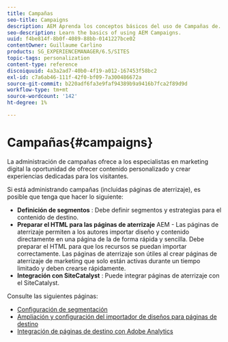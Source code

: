 ```yaml
---
title: Campañas
seo-title: Campaigns
description: AEM Aprenda los conceptos básicos del uso de Campañas de.
seo-description: Learn the basics of using AEM Campaigns.
uuid: f4be814f-8b0f-4089-88bb-0141227bce02
contentOwner: Guillaume Carlino
products: SG_EXPERIENCEMANAGER/6.5/SITES
topic-tags: personalization
content-type: reference
discoiquuid: 4a3a2ad7-40b0-4f19-a012-167453f58bc2
exl-id: c7a6ab46-111f-42f0-bf09-7a300486672a
source-git-commit: b220adf6fa3e9faf94389b9a9416b7fca2f89d9d
workflow-type: tm+mt
source-wordcount: '142'
ht-degree: 1%

---
```


# Campañas{#campaigns}

La administración de campañas ofrece a los especialistas en marketing digital la oportunidad de ofrecer contenido personalizado y crear experiencias dedicadas para los visitantes.

Si está administrando campañas (incluidas páginas de aterrizaje), es posible que tenga que hacer lo siguiente:

* **Definición de segmentos** : Debe definir segmentos y estrategias para el contenido de destino.
* **Preparar el HTML para las páginas de aterrizaje** AEM - Las páginas de aterrizaje permiten a los autores importar diseño y contenido directamente en una página de la de forma rápida y sencilla. Debe preparar el HTML para que los recursos se puedan importar correctamente. Las páginas de aterrizaje son útiles al crear páginas de aterrizaje de marketing que solo están activas durante un tiempo limitado y deben crearse rápidamente.
* **Integración con SiteCatalyst** : Puede integrar páginas de aterrizaje con el SiteCatalyst.

Consulte las siguientes páginas:

* [Configuración de segmentación](/help/sites-administering/campaign-segmentation.md)
* [Ampliación y configuración del importador de diseños para páginas de destino](/help/sites-administering/extending-the-design-importer-for-landingpages.md)
* [Integración de páginas de destino con Adobe Analytics](/help/sites-administering/integrating-landing-pages-with-adobe-analytics.md)
